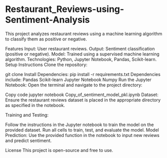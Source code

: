 # Restaurant_Reviews-using-Sentiment-Analysis
This project analyzes restaurant reviews using a machine learning algorithm to classify them as positive or negative.

Features
Input: User restaurant reviews.
Output: Sentiment classification (positive or negative).
Model: Trained using a supervised machine learning algorithm.
Technologies: Python, Jupyter Notebook, Pandas, Scikit-learn.
Setup Instructions
Clone the repository:


git clone <repository-url>
Install Dependencies:
pip install -r requirements.txt
Dependencies include:
Pandas
Scikit-learn
Jupyter Notebook
Numpy
Run the Jupyter Notebook: Open the terminal and navigate to the project directory:

Copy code
jupyter notebook Copy_of_sentiment_model_pkl.ipynb
Dataset: Ensure the restaurant reviews dataset is placed in the appropriate directory as specified in the notebook.

Training and Testing:

Follow the instructions in the Jupyter notebook to train the model on the provided dataset.
Run all cells to train, test, and evaluate the model.
Model Prediction: Use the provided function in the notebook to input new reviews and predict sentiment.

License
This project is open-source and free to use.

